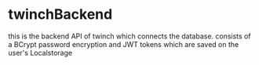 # twinchBackend

this is the backend API of twinch which connects the database. consists of a BCrypt password encryption and JWT tokens which are saved on the user's Localstorage
